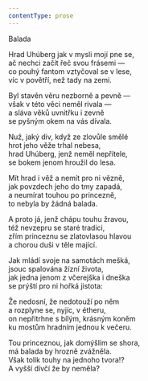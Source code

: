 ```yaml
---
contentType: prose
---
```


<section>

Balada

Hrad Uhúberg jak v mysli mojí pne se,  
ač nechci začít řeč svou frásemi —  
co pouhý fantom vztyčoval se v lese,  
víc v povětří, než tady na zemi.

</section>

<section>

Byl stavěn věru nezborně a pevně —  
však v této věci neměl rivala —  
a sláva věků uvnitřku i zevně  
se pyšným okem na vás dívala.

</section>

<section>

Nuž, jaký div, když ze zlovůle smělé  
hrot jeho věže trhal nebesa,  
hrad Uhúberg, jenž neměl nepřítele,  
se bokem jenom hroužil do lesa.

</section>

<section>

Mít hrad i věž a nemít pro ni vězně,  
jak povzdech jeho do tmy zapadá,  
a neumírat touhou po princezně,  
to nebyla by žádná balada.

</section>

<section>

A proto já, jenž chápu touhu žravou,  
též nevzepru se staré tradici,  
zřím princeznu se zlatovlasou hlavou  
a chorou duši v těle mající.

</section>

<section>

Jak mládí svoje na samotách mešká,  
jsouc spalována žízní života,  
jak jedna jenom z včerejška i dneška  
se prýští pro ni hořká jistota:

</section>

<section>

Že nedosní, že nedotouží po něm  
a rozplyne se, nyjíc, v étheru,  
on nepřitrhne s bílým, krásným koněm  
ku mostům hradním jednou k večeru.

</section>

<section>

Tou princeznou, jak domýšlím se shora,  
má balada by hrozně zvážněla.  
Však tolik touhy na jednoho tvora!?  
A vyšší dívčí že by neměla?

</section>
